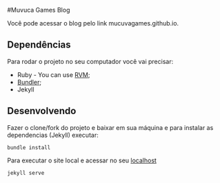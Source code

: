 #Muvuca Games Blog

Você pode acessar o blog pelo link mucuvagames.github.io.

## Dependências

Para rodar o projeto no seu computador você vai precisar:

* Ruby - You can use [RVM](http://rvm.io);
* [Bundler](http://bundler.io/);
* Jekyll

## Desenvolvendo

Fazer o clone/fork do projeto e baixar em sua máquina e para instalar as dependencias (Jekyll) executar:
```
bundle install
```

Para executar o site local e acessar no seu [localhost](http://localhost:4000)

```
jekyll serve
```

